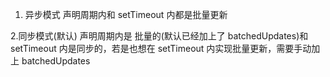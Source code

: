 1. 异步模式
   声明周期内和 setTimeout 内都是批量更新

2.同步模式(默认)
声明周期内是 批量的(默认已经加上了 batchedUpdates)和 setTimeout 内是同步的，若是也想在 setTimeout 内实现批量更新，需要手动加上 batchedUpdates
